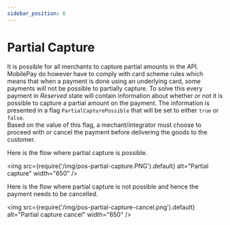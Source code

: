 ```yaml
---
sidebar_position: 6
---
```


# Partial Capture

It is possible for all merchants to capture partial amounts in the API. MobilePay do however have to comply with card scheme rules which means that when a payment is done using an underlying card, some payments will not be possible to partially capture. To solve this every payment in *Reserved* state will contain information about whether or not it is possible to capture a partial amount on the payment. The information is presented in a flag `PartialCapturePossible` that will be set to either `true` or `false`.  
Based on the value of this flag, a mechant/integrator must choose to proceed with or cancel the payment before delivering the goods to the customer.

Here is the flow where partial capture is possible.

<img
  src={require('/img/pos-partial-capture.PNG').default}
  alt="Partial capture"
  width="650"
/>

Here is the flow where partial capture is not possible and hence the payment needs to be cancelled.

<img
  src={require('/img/pos-partial-capture-cancel.png').default}
  alt="Partial capture cancel"
  width="650"
/>